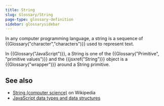 ```yaml
---
title: String
slug: Glossary/String
page-type: glossary-definition
sidebar: glossarysidebar
---
```



In any computer programming language, a string is a sequence of {{Glossary("character","characters")}} used to represent text.

In {{Glossary("JavaScript")}}, a String is one of the {{Glossary("Primitive", "primitive values")}} and the {{jsxref("String")}} object is a {{Glossary("wrapper")}} around a String primitive.

## See also

- [String (computer science)](<https://en.wikipedia.org/wiki/String_(computer_science)>) on Wikipedia
- [JavaScript data types and data structures](/en-US/docs/Web/JavaScript/Data_structures#string_type)
